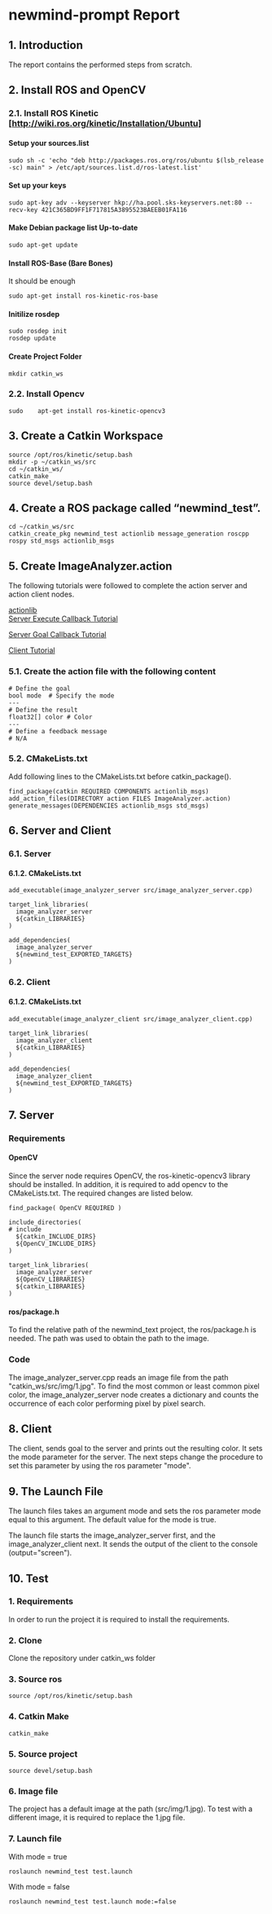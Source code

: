 # newmind-prompt Report

## 1. Introduction
The report contains the performed steps from scratch.

## 2. Install ROS and OpenCV

### 2.1. Install ROS Kinetic  [http://wiki.ros.org/kinetic/Installation/Ubuntu]

#### Setup your sources.list
```
sudo sh -c 'echo "deb http://packages.ros.org/ros/ubuntu $(lsb_release -sc) main" > /etc/apt/sources.list.d/ros-latest.list'
```

#### Set up your keys
```
sudo apt-key adv --keyserver hkp://ha.pool.sks-keyservers.net:80 --recv-key 421C365BD9FF1F717815A3895523BAEEB01FA116
```

#### Make Debian package list Up-to-date 
```
sudo apt-get update
```

#### Install ROS-Base (Bare Bones)
It should be enough
```
sudo apt-get install ros-kinetic-ros-base
```

#### Initilize rosdep

```
sudo rosdep init
rosdep update
```

#### Create Project Folder
```
mkdir catkin_ws
```

### 2.2. Install Opencv
```
sudo	apt-get	install	ros-kinetic-opencv3
```

## 3. Create a Catkin Workspace
```
source /opt/ros/kinetic/setup.bash
mkdir -p ~/catkin_ws/src
cd ~/catkin_ws/
catkin_make
source devel/setup.bash
```

## 4. Create a ROS package called “newmind_test”.

```
cd ~/catkin_ws/src
catkin_create_pkg newmind_test actionlib message_generation roscpp rospy std_msgs actionlib_msgs
```


## 5. Create ImageAnalyzer.action
The following tutorials were followed to complete the action server and action client nodes.  

[actionlib](http://wiki.ros.org/actionlib)  
[Server Execute Callback Tutorial](http://wiki.ros.org/actionlib_tutorials/Tutorials/SimpleActionServer%28ExecuteCallbackMethod%29)  

[Server Goal Callback Tutorial](http://wiki.ros.org/actionlib_tutorials/Tutorials/SimpleActionServer%28GoalCallbackMethod%29)  

[Client Tutorial](http://wiki.ros.org/actionlib_tutorials/Tutorials/SimpleActionClient)  
### 5.1. Create the action file with the following content
```
# Define the goal
bool mode  # Specify the mode
---
# Define the result
float32[] color # Color
---
# Define a feedback message
# N/A
```

### 5.2. CMakeLists.txt
Add following lines to the CMakeLists.txt before catkin_package().
```
find_package(catkin REQUIRED COMPONENTS actionlib_msgs)
add_action_files(DIRECTORY action FILES ImageAnalyzer.action)
generate_messages(DEPENDENCIES actionlib_msgs std_msgs)
```

## 6. Server and Client

### 6.1. Server
#### 6.1.2. CMakeLists.txt
```
add_executable(image_analyzer_server src/image_analyzer_server.cpp)
```

```
target_link_libraries(
  image_analyzer_server
  ${catkin_LIBRARIES}
)
```

```
add_dependencies(
  image_analyzer_server
  ${newmind_test_EXPORTED_TARGETS}
)
```

### 6.2. Client
#### 6.1.2. CMakeLists.txt

```
add_executable(image_analyzer_client src/image_analyzer_client.cpp)
```
```
target_link_libraries(
  image_analyzer_client
  ${catkin_LIBRARIES}
)
```

```
add_dependencies(
  image_analyzer_client
  ${newmind_test_EXPORTED_TARGETS}
)

```

## 7. Server
### Requirements
#### OpenCV
Since the server node requires OpenCV, the ros-kinetic-opencv3 library should be installed. In addition, it is required to add opencv to the CMakeLists.txt. The required changes are listed below.

```
find_package( OpenCV REQUIRED )
```

```
include_directories(
# include
  ${catkin_INCLUDE_DIRS}
  ${OpenCV_INCLUDE_DIRS}
)
```
```
target_link_libraries(
  image_analyzer_server
  ${OpenCV_LIBRARIES}
  ${catkin_LIBRARIES}
)
```

#### ros/package.h
To find the relative path of the newmind_text project, the ros/package.h is needed. The path was used to obtain the path to the image.

### Code
The image_analyzer_server.cpp reads an image file from the path "catkin_ws/src/img/1.jpg". To find the most common or least common pixel color, the image_analyzer_server node creates a dictionary and counts the occurrence of each color performing pixel by pixel search.

## 8. Client
The client, sends goal to the server and prints out the resulting color. It sets the mode parameter for the server. The next steps change the procedure to set this parameter by using the ros parameter "mode".

## 9. The Launch File
The launch files takes an argument mode and sets the ros parameter mode equal to this argument. The default value for the mode is true.

The launch file starts the image_analyzer_server first, and the image_analyzer_client next. It sends the output of the client to the console (output="screen").

## 10. Test
### 1. Requirements
In order to run the project it is required to install the requirements.
### 2. Clone

Clone the repository under catkin_ws folder

### 3. Source ros
```
source /opt/ros/kinetic/setup.bash
```
### 4. Catkin Make
```
catkin_make
```

### 5. Source project
```
source devel/setup.bash
```

### 6. Image file
The project has a default image at the path (src/img/1.jpg). To test with a different image, it is required to replace the 1.jpg file.

### 7. Launch file

With mode = true
```
roslaunch newmind_test test.launch
```

With mode = false

```
roslaunch newmind_test test.launch mode:=false
```
